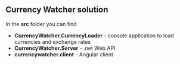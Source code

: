 ## Currency Watcher solution

In the **src** folder you can find
- **CurrencyWatcher.CurrencyLoader** - console application to load currencies and exchange rates
- **CurrencyWatcher.Server** - .net Web API
- **currencywatcher.client** - Angular client
